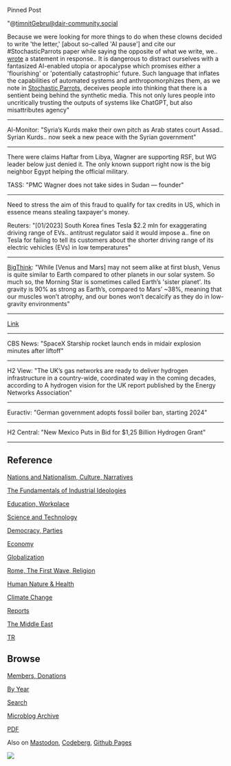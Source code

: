 Pinned Post

"@timnitGebru@dair-community.social

Because we were looking for more things to do when these clowns
decided to write 'the letter,' [about so-called 'AI pause'] and cite
our \#StochasticParrots paper while saying the opposite of what we
write, we.. [wrote](https://www.dair-institute.org/blog/letter-statement-March2023)
a statement in response.. It is dangerous to distract ourselves with a fantasized
AI-enabled utopia or apocalypse which promises either a 'flourishing' or
'potentially catastrophic' future. Such language that inflates the capabilities
of automated systems and anthropomorphizes them, as we note in [Stochastic Parrots](https://dl.acm.org/doi/abs/10.1145/3442188.3445922), 
deceives people into thinking that there is a sentient being behind the
synthetic media. This not only lures people into uncritically trusting
the outputs of systems like ChatGPT, but also misattributes agency"

---

Al-Monitor: "Syria’s Kurds make their own pitch as Arab states court
Assad.. Syrian Kurds.. now seek a new peace with the Syrian
government"

---

There were claims Haftar from Libya, Wagner are supporting RSF, but WG
leader below just denied it. The only known support right now is the
big neighbor Egypt helping the official military.

TASS: "PMC Wagner does not take sides in Sudan — founder"

---

Need to stress the aim of this fraud to qualify for tax credits in US,
which in essence means stealing taxpayer's money.

Reuters: "[01/2023] South Korea fines Tesla $2.2 mln for exaggerating
driving range of EVs.. antitrust regulator said it would impose
a.. fine on Tesla for failing to tell its customers about the shorter
driving range of its electric vehicles (EVs) in low temperatures"

---

[BigThink](https://bigthink.com/hard-science/how-to-colonize-venus/):
"While [Venus and Mars] may not seem alike at first blush,
Venus is quite similar to Earth compared to other planets in our solar
system. So much so, the Morning Star is sometimes called Earth’s
'sister planet'. Its gravity is 90% as strong as Earth’s, compared to
Mars’ ~38%, meaning that our muscles won’t atrophy, and our bones
won’t decalcify as they do in low-gravity environments"

---

[Link](mbl/2023/ejagoffspace.jpg)

---

CBS News: "SpaceX Starship rocket launch ends in midair explosion
minutes after liftoff"

---

H2 View: "The UK’s gas networks are ready to deliver hydrogen
infrastructure in a country-wide, coordinated way in the coming
decades, according to A hydrogen vision for the UK report published by
the Energy Networks Association"

---

Euractiv: "German government adopts fossil boiler ban, starting 2024"

---

H2 Central: "New Mexico Puts in Bid for $1,25 Billion Hydrogen Grant"

---

## Reference

[Nations and Nationalism, Culture, Narratives](0119/2013/02/nations-and-nationalism.html)

[The Fundamentals of Industrial Ideologies](0119/2011/04/fundamentals-of-industrial-ideologies.html)

[Education, Workplace](0119/2017/09/education-workplace.html)

[Science and Technology](0119/2018/09/science-technology.html)

[Democracy, Parties](0119/2016/11/democracy.html)

[Economy](2021/01/economy.html)

[Globalization](0119/2018/09/globalization.html)

[Rome, The First Wave, Religion](0119/2017/12/rome.html)

[Human Nature & Health](2020/07/human-nature.html)

[Climate Change](2022/01/climate.html)

[Reports](2021/01/reports.html)

[The Middle East](0119/2019/07/middleeast.html)

[TR](../tr/index.html)

## Browse

[Members, Donations](2022/08/members.html)

[By Year](years.html)

[Search](search.html)

[Microblog Archive](mbl/index.html)

[PDF](https://drive.google.com/uc?export=view&id=1FSi-1MnqXVq_PVTEXzzflwN8-7h92N_R)

Also on 
[Mastodon](https://masto.ai/@muratk3n),
[Codeberg](https://muratk5n.codeberg.page/en/),
[Github Pages](https://muratk5n.github.io/thirdwave/en/)

<img src='https://drive.google.com/uc?export=view&id=1zsIeciFSvlr-sWB84Tc0mfZ_NYqn9VQx'/> 

